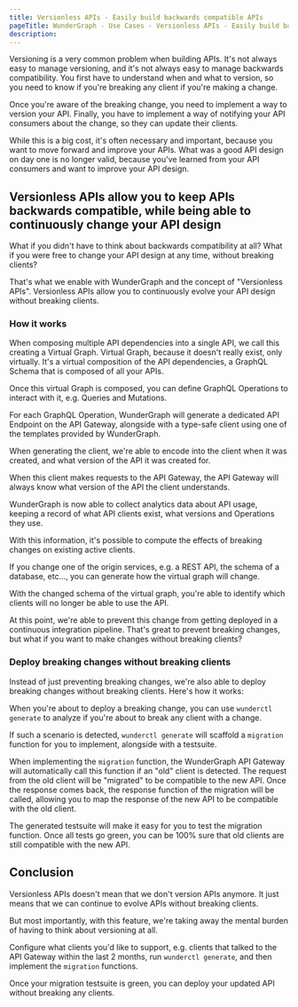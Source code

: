 ```yaml
---
title: Versionless APIs - Easily build backwards compatible APIs
pageTitle: WunderGraph - Use Cases - Versionless APIs - Easily build backwards compatible APIs
description:
---
```


Versioning is a very common problem when building APIs.
It's not always easy to manage versioning, and it's not always easy to manage backwards compatibility.
You first have to understand when and what to version,
so you need to know if you're breaking any client if you're making a change.

Once you're aware of the breaking change,
you need to implement a way to version your API.
Finally, you have to implement a way of notifying your API consumers about the change,
so they can update their clients.

While this is a big cost,
it's often necessary and important,
because you want to move forward and improve your APIs.
What was a good API design on day one is no longer valid,
because you've learned from your API consumers and want to improve your API design.

## Versionless APIs allow you to keep APIs backwards compatible, while being able to continuously change your API design

What if you didn't have to think about backwards compatibility at all?
What if you were free to change your API design at any time,
without breaking clients?

That's what we enable with WunderGraph and the concept of "Versionless APIs".
Versionless APIs allow you to continuously evolve your API design without breaking clients.

### How it works

When composing multiple API dependencies into a single API,
we call this creating a Virtual Graph.
Virtual Graph, because it doesn't really exist, only virtually.
It's a virtual composition of the API dependencies,
a GraphQL Schema that is composed of all your APIs.

Once this virtual Graph is composed,
you can define GraphQL Operations to interact with it,
e.g. Queries and Mutations.

For each GraphQL Operation,
WunderGraph will generate a dedicated API Endpoint on the API Gateway,
alongside with a type-safe client using one of the templates provided by WunderGraph.

When generating the client,
we're able to encode into the client when it was created,
and what version of the API it was created for.

When this client makes requests to the API Gateway,
the API Gateway will always know what version of the API the client understands.

WunderGraph is now able to collect analytics data about API usage,
keeping a record of what API clients exist,
what versions and Operations they use.

With this information,
it's possible to compute the effects of breaking changes on existing active clients.

If you change one of the origin services,
e.g. a REST API, the schema of a database, etc...,
you can generate how the virtual graph will change.

With the changed schema of the virtual graph,
you're able to identify which clients will no longer be able to use the API.

At this point,
we're able to prevent this change from getting deployed in a continuous integration pipeline.
That's great to prevent breaking changes,
but what if you want to make changes without breaking clients?

### Deploy breaking changes without breaking clients

Instead of just preventing breaking changes,
we're also able to deploy breaking changes without breaking clients.
Here's how it works:

When you're about to deploy a breaking change,
you can use `wunderctl generate` to analyze if you're about to break any client with a change.

If such a scenario is detected,
`wunderctl generate` will scaffold a `migration` function for you to implement,
alongside with a testsuite.

When implementing the `migration` function,
the WunderGraph API Gateway will automatically call this function if an "old" client is detected.
The request from the old client will be "migrated" to be compatible to the new API.
Once the response comes back, the response function of the migration will be called,
allowing you to map the response of the new API to be compatible with the old client.

The generated testsuite will make it easy for you to test the migration function.
Once all tests go green,
you can be 100% sure that old clients are still compatible with the new API.

## Conclusion

Versionless APIs doesn't mean that we don't version APIs anymore.
It just means that we can continue to evolve APIs without breaking clients.

But most importantly,
with this feature,
we're taking away the mental burden of having to think about versioning at all.

Configure what clients you'd like to support,
e.g. clients that talked to the API Gateway within the last 2 months,
run `wunderctl generate`,
and then implement the `migration` functions.

Once your migration testsuite is green,
you can deploy your updated API without breaking any clients.
